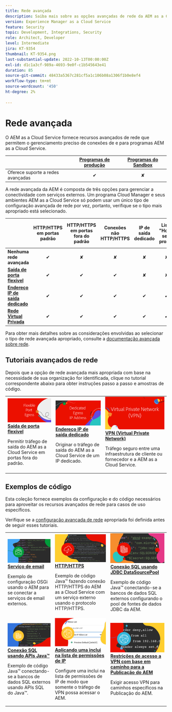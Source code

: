 ```yaml
---
title: Rede avançada
description: Saiba mais sobre as opções avançadas de rede da AEM as a Cloud Service.
version: Experience Manager as a Cloud Service
feature: Security
topic: Development, Integrations, Security
role: Architect, Developer
level: Intermediate
jira: KT-9354
thumbnail: KT-9354.png
last-substantial-update: 2022-10-13T00:00:00Z
exl-id: d1c1a3cf-989a-4693-9e0f-c1b545643e41
duration: 85
source-git-commit: 48433a5367c281cf5a1c106b08a1306f1b0e8ef4
workflow-type: tm+mt
source-wordcount: '450'
ht-degree: 2%

---
```


# Rede avançada

O AEM as a Cloud Service fornece recursos avançados de rede que permitem o gerenciamento preciso de conexões de e para programas AEM as a Cloud Service.

|                                                   | [Programas de produção](https://experienceleague.adobe.com/docs/experience-manager-cloud-service/content/implementing/using-cloud-manager/programs/introduction-production-programs.html?lang=pt-BR) | [Programas do Sandbox](https://experienceleague.adobe.com/docs/experience-manager-cloud-service/content/implementing/using-cloud-manager/programs/introduction-sandbox-programs.html?lang=pt-BR) |
|---------------------------------------------------|:-----------------------:|:---------------------:|
| Oferece suporte a redes avançadas | ✔ | ✘ |


A rede avançada da AEM é composta de três opções para gerenciar a conectividade com serviços externos. Um programa Cloud Manager e seus ambientes AEM as a Cloud Service só podem usar um único tipo de configuração avançada de rede por vez, portanto, verifique se o tipo mais apropriado está selecionado.

|                                   | HTTP/HTTPS em portas padrão | HTTP/HTTPS em portas fora do padrão | Conexões não HTTP/HTTPS | IP de saída dedicado | Lista &quot;Hosts sem proxy&quot; | Conectar-se a serviços protegidos por VPN | Limitar o tráfego de publicação do AEM por IP |
|-----------------------------------|:----------------------------:|:--------------------------------:|:--------------------------:|:-------------------:|:-------------------------------------:|:-------------------------------------:|:----:|
| __Nenhuma rede avançada__ | ✔ | ✘ | ✘ | ✘ | ✘ | ✘ | ✘ |
| [__Saída de porta flexível__](./flexible-port-egress.md) | ✔ | ✔ | ✔ | ✘ | ✘ | ✘ | ✘ |
| [__Endereço IP de saída dedicado__](./dedicated-egress-ip-address.md) | ✔ | ✔ | ✔ | ✔ | ✔ | ✘ | ✘ |
| [__Rede Virtual Privada__](./vpn.md) | ✔ | ✔ | ✔ | ✔ | ✔ | ✔ | ✔ |


Para obter mais detalhes sobre as considerações envolvidas ao selecionar o tipo de rede avançada apropriado, consulte a [documentação avançada sobre rede](https://experienceleague.adobe.com/docs/experience-manager-cloud-service/security/configuring-advanced-networking.html?lang=pt-BR).

## Tutoriais avançados de rede

Depois que a opção de rede avançada mais apropriada com base na necessidade de sua organização for identificada, clique no tutorial correspondente abaixo para obter instruções passo a passo e amostras de código.

<table>
  <tr>
   <td>
      <a  href="./flexible-port-egress.md"><img alt="Saída de porta flexível" src="./assets/flexible-port-egress.png"/></a>
      <div><strong><a href="./flexible-port-egress.md">Saída de porta flexível</a></strong></div>
      <p>
          Permitir tráfego de saída do AEM as a Cloud Service em portas fora do padrão.
      </p>
    </td>   
   <td>
      <a  href="./dedicated-egress-ip-address.md"><img alt="Endereço IP de saída FileDedicated" src="./assets/dedicated-egress-ip-address.png"/></a>
      <div><strong><a href="./dedicated-egress-ip-address.md">Endereço IP de saída dedicado</a></strong></div>
      <p>
        Originar o tráfego de saída do AEM as a Cloud Service de um IP dedicado.
      </p>
    </td>   
   <td>
      <a  href="./vpn.md"><img alt="VPN (Virtual Private Network)" src="./assets/vpn.png"/></a>
      <div><strong><a href="./vpn.md">VPN (Virtual Private Network)</a></strong></div>
      <p>
        Tráfego seguro entre uma infraestrutura de cliente ou fornecedor e a AEM as a Cloud Service.
      </p>
    </td>   
  </tr>
</table>

## Exemplos de código

Esta coleção fornece exemplos da configuração e do código necessários para aproveitar os recursos avançados de rede para casos de uso específicos.

Verifique se a [configuração avançada de rede](#advanced-networking) apropriada foi definida antes de seguir esses tutoriais.

<table><tr>
   <td>
      <a  href="./examples/email-service.md"><img alt="VPN (Virtual Private Network)" src="./assets/code-examples__email.png"/></a>
      <div><strong><a href="./examples/email-service.md">Serviço de email</a></strong></div>
      <p>
        Exemplo de configuração OSGi usando o AEM para se conectar a serviços de email externos.
      </p>
    </td>  
    <td>
        <a  href="./examples/http-dedicated-egress-ip-vpn.md"><img alt="HTTP/HTTPS" src="./assets/code-examples__http.png"/></a>
        <div><strong><a href="./examples/http-dedicated-egress-ip-vpn.md">HTTP/HTTPS</a></strong></div>
        <p>
            Exemplo de código Java™ fazendo conexão HTTP/HTTPS do AEM as a Cloud Service com um serviço externo usando o protocolo HTTP/HTTPS.
        </p>
    </td>
    <td>
      <a  href="./examples/sql-datasourcepool.md"><img alt="Conexão SQL usando JDBC DataSourcePool" src="./assets//code-examples__sql-osgi.png"/></a>
      <div><strong><a href="./examples/sql-datasourcepool.md">Conexão SQL usando JDBC DataSourcePool</a></strong></div>
      <p>
            Exemplo de código Java™ conectando-se a bancos de dados SQL externos configurando o pool de fontes de dados JDBC da AEM.
      </p>
    </td>   
    </tr><tr>
    <td>
      <a  href="./examples/sql-java-apis.md"><img alt="Conexão SQL usando APIs Java" src="./assets/code-examples__sql-java-api.png"/></a>
      <div><strong><a href="./examples/sql-java-apis.md">Conexão SQL usando APIs Java™</a></strong></div>
      <p>
            Exemplo de código Java™ conectando-se a bancos de dados SQL externos usando APIs SQL do Java™.
      </p>
    </td>   
    <td>
      <a  href="https://experienceleague.adobe.com/docs/experience-manager-cloud-service/implementing/using-cloud-manager/ip-allow-lists/apply-allow-list.html?lang=pt-BR"><img alt="Aplicação de uma lista de permissões de IP" src="./assets/code_examples__vpn-allow-list.png"/></a>
      <div><strong><a href="https://experienceleague.adobe.com/docs/experience-manager-cloud-service/implementing/using-cloud-manager/ip-allow-lists/apply-allow-list.html?lang=pt-BR">Aplicando uma inclui na lista de permissões de IP</a></strong></div>
      <p>
            Configure uma inclui na lista de permissões de IP de modo que somente o tráfego de VPN possa acessar o AEM.
      </p>
    </td>
   <td>
      <a  href="https://experienceleague.adobe.com/docs/experience-manager-cloud-service/security/configuring-advanced-networking.html?lang=pt-BR#restrict-vpn-to-ingress-connections"><img alt="Restrições de acesso à VPN baseada em caminho para publicação no AEM" src="./assets/code_examples__vpn-path-allow-list.png"/></a>
      <div><strong><a href="https://experienceleague.adobe.com/docs/experience-manager-cloud-service/security/configuring-advanced-networking.html?lang=pt-BR#restrict-vpn-to-ingress-connections">Restrições de acesso a VPN com base em caminho para a Publicação do AEM</a></strong></div>
      <p>
            Exigir acesso VPN para caminhos específicos na Publicação do AEM.
      </p>
    </td>
</tr>
</table>
